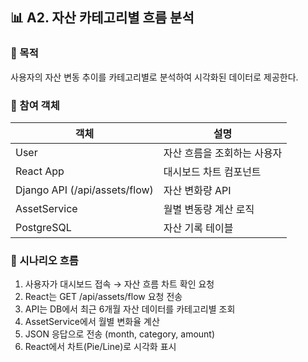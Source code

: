 
## 📊 A2. 자산 카테고리별 흐름 분석

### 🎯 목적
사용자의 자산 변동 추이를 카테고리별로 분석하여 시각화된 데이터로 제공한다.

### 👥 참여 객체
| 객체 | 설명 |
|------|------|
| User | 자산 흐름을 조회하는 사용자 |
| React App | 대시보드 차트 컴포넌트 |
| Django API (/api/assets/flow) | 자산 변화량 API |
| AssetService | 월별 변동량 계산 로직 |
| PostgreSQL | 자산 기록 테이블 |

### 🔄 시나리오 흐름
1. 사용자가 대시보드 접속 → 자산 흐름 차트 확인 요청
2. React는 GET /api/assets/flow 요청 전송
3. API는 DB에서 최근 6개월 자산 데이터를 카테고리별 조회
4. AssetService에서 월별 변화율 계산
5. JSON 응답으로 전송 (month, category, amount)
6. React에서 차트(Pie/Line)로 시각화 표시